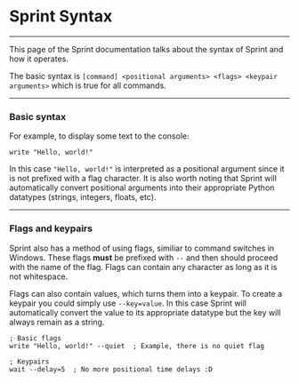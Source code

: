 # Sprint Syntax
---

This page of the Sprint documentation talks about the syntax of Sprint and how it operates.

The basic syntax is `[command] <positional arguments> <flags> <keypair arguments>` which is true for all commands.

---
### Basic syntax

For example, to display some text to the console:
```
write "Hello, world!"
```
In this case `"Hello, world!"` is interpreted as a positional argument since it is not prefixed with a flag character. It is also worth noting that Sprint will automatically convert positional arguments into their appropriate Python datatypes (strings, integers, floats, etc).

---
### Flags and keypairs
Sprint also has a method of using flags, similiar to command switches in Windows. These flags **must** be prefixed with `--` and then should proceed with the name of the flag. Flags can contain any character as long as it is not whitespace.

Flags can also contain values, which turns them into a keypair. To create a keypair you could simply use `--key=value`. In this case Sprint will automatically convert the value to its appropriate datatype but the key will always remain as a string.

```
; Basic flags
write "Hello, world!" --quiet  ; Example, there is no quiet flag

; Keypairs
wait --delay=5  ; No more positional time delays :D
```
